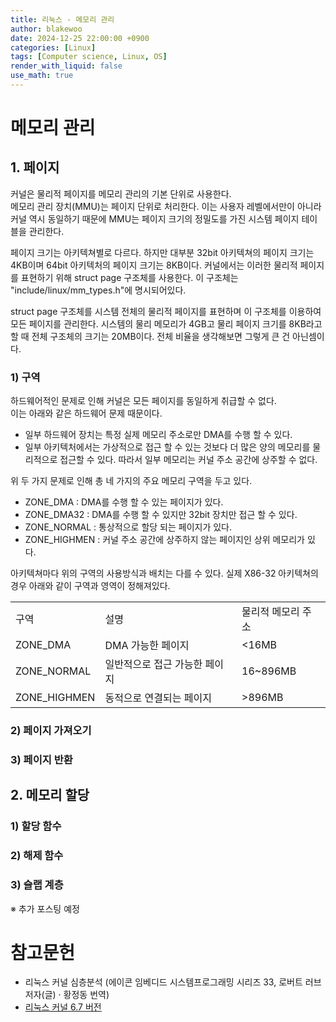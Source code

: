 ```yaml
---
title: 리눅스 - 메모리 관리
author: blakewoo
date: 2024-12-25 22:00:00 +0900
categories: [Linux]
tags: [Computer science, Linux, OS] 
render_with_liquid: false
use_math: true
---
```


# 메모리 관리
## 1. 페이지
커널은 물리적 페이지를 메모리 관리의 기본 단위로 사용한다.   
메모리 관리 장치(MMU)는 페이지 단위로 처리한다. 이는 사용자 레벨에서만이 아니라 커널 역시 동일하기 때문에
MMU는 페이지 크기의 정밀도를 가진 시스템 페이지 테이블을 관리한다. 

페이지 크기는 아키텍쳐별로 다르다. 하지만 대부분 32bit 아키텍쳐의 페이지 크기는 4KB이며
64bit 아키텍처의 페이지 크기는 8KB이다.
커널에서는 이러한 물리적 페이지를 표현하기 위해 struct page 구조체를 사용한다.
이 구조체는 "include/linux/mm_types.h"에 명시되어있다.

struct page 구조체를 시스템 전체의 물리적 페이지를 표현하며 이 구조체를 이용하여 모든 페이지를 관리한다.
시스템의 물리 메모리가 4GB고 물리 페이지 크기를 8KB라고 할 때 전체 구조체의 크기는 20MB이다.
전체 비율을 생각해보면 그렇게 큰 건 아닌셈이다.

### 1) 구역
하드웨어적인 문제로 인해 커널은 모든 페이지를 동일하게 취급할 수 없다.   
이는 아래와 같은 하드웨어 문제 때문이다.

- 일부 하드웨어 장치는 특정 실제 메모리 주소로만 DMA를 수행 할 수 있다.
- 일부 아키텍처에서는 가상적으로 접근 할 수 있는 것보다 더 많은 양의 메모리를 물리적으로 접근할 수 있다.
  따라서 일부 메모리는 커널 주소 공간에 상주할 수 없다.

위 두 가지 문제로 인해 총 네 가지의 주요 메모리 구역을 두고 있다.

- ZONE_DMA : DMA를 수행 할 수 있는 페이지가 있다.
- ZONE_DMA32 : DMA를 수행 할 수 있지만 32bit 장치만 접근 할 수 있다.
- ZONE_NORMAL : 통상적으로 할당 되는 페이지가 있다.
- ZONE_HIGHMEN : 커널 주소 공간에 상주하지 않는 페이지인 상위 메모리가 있다.

아키텍쳐마다 위의 구역의 사용방식과 배치는 다를 수 있다.
실제 X86-32 아키텍쳐의 경우 아래와 같이 구역과 영역이 정해져있다.

<table>
<tr>
<td>구역</td><td>설명</td><td>물리적 메모리 주소</td>
</tr>
<tr>
<td>ZONE_DMA</td><td>DMA 가능한 페이지</td><td><16MB</td>
</tr>
<tr>
<td>ZONE_NORMAL</td><td>일반적으로 접근 가능한 페이지</td><td>16~896MB</td>
</tr>
<tr>
<td>ZONE_HIGHMEN</td><td>동적으로 연결되는 페이지</td><td>>896MB</td>
</tr>
</table>

### 2) 페이지 가져오기
### 3) 페이지 반환

## 2. 메모리 할당
### 1) 할당 함수
### 2) 해제 함수
### 3) 슬랩 계층
※ 추가 포스팅 예정


# 참고문헌
- 리눅스 커널 심층분석 (에이콘 임베디드 시스템프로그래밍 시리즈 33,  로버트 러브 저자(글) · 황정동 번역)
- [리눅스 커널 6.7 버전](https://www.kernel.org/pub/linux/kernel/v6.x/linux-6.6.7.tar.gz)
